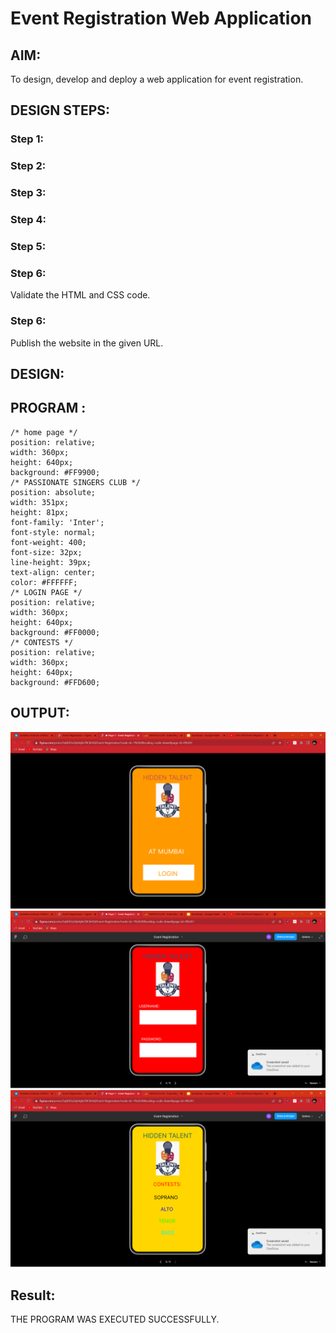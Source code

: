 # Event Registration Web Application

## AIM:
To design, develop and deploy a web application for event registration.

## DESIGN STEPS:

### Step 1:


### Step 2:


### Step 3:


### Step 4:


### Step 5:

### Step 6:

Validate the HTML and CSS code.

### Step 6:

Publish the website in the given URL.

## DESIGN:

## PROGRAM :
```
/* home page */
position: relative;
width: 360px;
height: 640px;
background: #FF9900;
/* PASSIONATE SINGERS CLUB */
position: absolute;
width: 351px;
height: 81px;
font-family: 'Inter';
font-style: normal;
font-weight: 400;
font-size: 32px;
line-height: 39px;
text-align: center;
color: #FFFFFF;
/* LOGIN PAGE */
position: relative;
width: 360px;
height: 640px;
background: #FF0000;
/* CONTESTS */
position: relative;
width: 360px;
height: 640px;
background: #FFD600;
```
## OUTPUT:
![model](IMAGE1.png)
![model](IMAGE2.png)
![model](IMAGE3.png)

## Result:
THE PROGRAM WAS EXECUTED SUCCESSFULLY.

